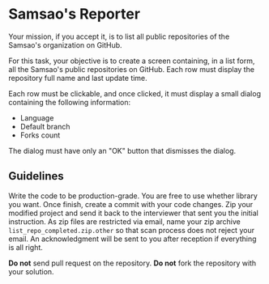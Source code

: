# Samsao's Reporter

Your mission, if you accept it, is to list all public repositories of the
Samsao's organization on GitHub.

For this task, your objective is to create a screen containing, in a list
form, all the Samsao's public repositories on GitHub. Each row must display
the repository full name and last update time.

Each row must be clickable, and once clicked, it must display a small
dialog containing the following information:

 * Language
 * Default branch
 * Forks count

The dialog must have only an "OK" button that dismisses the dialog.

## Guidelines

Write the code to be production-grade. You are free to use whether library
you want. Once finish, create a commit with your code changes. Zip your
modified project and send it back to the interviewer that sent you the initial
instruction. As zip files are restricted via email, name your zip archive
`list_repo_completed.zip.other` so that scan process does not reject your
email. An acknowledgment will be sent to you after reception if everything
is all right.

**Do not** send pull request on the repository.
**Do not** fork the repository with your solution.
